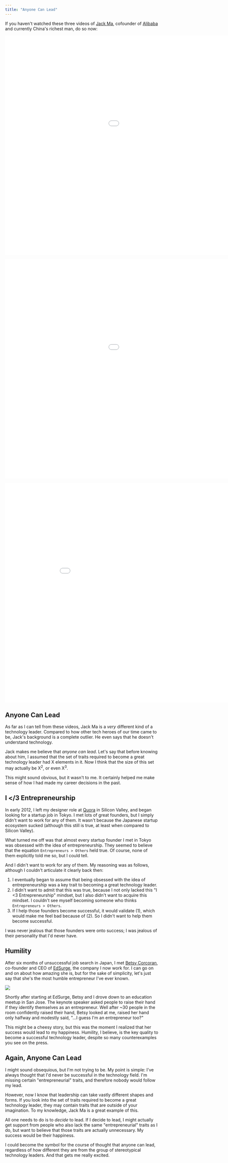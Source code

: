 ```yaml
---
title: "Anyone Can Lead"
---
```


If you haven't watched these three videos of [Jack Ma](http://www.businessinsider.com/the-inspiring-life-story-of-alibaba-founder-jack-ma-2014-10), cofounder of [Alibaba](http://projects.wsj.com/alibaba/) and currently China's richest man, do so now:

<!--more-->

<p class="embed-responsive embed-responsive-16by9"><iframe width="1280" height="720" src="//www.youtube.com/embed/euxJhgYZXL8?rel=0" frameborder="0" allowfullscreen></iframe></p>

<p class="embed-responsive embed-responsive-16by9"><iframe width="1280" height="720" src="//www.youtube.com/embed/3OcNdxPhAUk?rel=0" frameborder="0" allowfullscreen></iframe></p>

<p class="embed-responsive embed-responsive-16by9"><iframe width="960" height="720" src="//www.youtube.com/embed/MK7wRPmo4EU?rel=0" frameborder="0" allowfullscreen></iframe></p>

## Anyone Can Lead

As far as I can tell from these videos, Jack Ma is a *very* different kind of a technology leader. Compared to how other tech heroes of our time came to be, Jack's background is a complete outlier. He even says that he doesn't understand technology.

Jack makes me believe that *anyone can lead*. Let's say that before knowing about him, I assumed that the set of traits required to become a great technology leader had X elements in it. Now I think that the size of this set may actually be X<sup>2</sup>, or even X<sup>3</sup>.

This might sound obvious, but it wasn't to me. It certainly helped me make sense of how I had made my career decisions in the past.

## I </3 Entrepreneurship

In early 2012, I left my designer role at [Quora](http://www.quora.com/) in Silicon Valley, and began looking for a startup job in Tokyo. I met lots of great founders, but I simply didn't want to work for any of them. It wasn't because the Japanese startup ecosystem sucked (although this still is true, at least when compared to Silicon Valley).

What turned me off was that almost every startup founder I met in Tokyo was obsessed with the idea of entrepreneurship. They seemed to believe that the equation `Entrepreneurs > Others` held true. Of course, none of them explicitly told me so, but I could tell.

And I didn't want to work for any of them. My reasoning was as follows, although I couldn't articulate it  clearly back then:

1. I eventually began to assume that being obsessed with the idea of entrepreneurship was a key trait to becoming a great technology leader.
2. I didn't want to admit that this was true, because I not only lacked this "I <3 Entrepreneurship" mindset, but I also didn't want to acquire this mindset. I couldn't see myself becoming someone who thinks `Entrepreneurs > Others`.
3. If I help those founders become successful, it would validate (1), which would make me feel bad because of (2). So I didn't want to help them become successful.

I was never jealous that those founders were onto success; I was jealous of their personality that I'd never have.

## Humility

After six months of unsuccessful job search in Japan, I met [Betsy Corcoran](https://www.linkedin.com/pub/betsy-elizabeth-corcoran/0/69/b91), co-founder and CEO of [EdSurge](http://edsurge.com/), the company I now work for. I can go on and on about how amazing she is, but for the sake of simplicity, let's just say that she's the most humble entrepreneur I've ever known.

![](images/anyone-can-lead/betsy-me.jpg)

Shortly after starting at EdSurge, Betsy and I drove down to an education meetup in San Jose. The keynote speaker asked people to raise their hand if they identify themselves as an entrepreneur. Well after ~30 people in the room confidently raised their hand, Betsy looked at me, raised her hand only halfway and modestly said, "...I guess I'm an entrepreneur too?"

This might be a cheesy story, but this was the moment I realized that her success would lead to my happiness. Humility, I believe, is the key quality to become a successful technology leader, despite so many counterexamples you see on the press.

## Again, Anyone Can Lead

I might sound obsequious, but I'm not trying to be. My point is simple: I've always thought that I'd never be successful in the technology field. I'm missing certain "entrepreneurial" traits, and therefore nobody would follow my lead.

However, now I know that leadership can take vastly different shapes and forms. If you look into the set of traits required to become a great technology leader, they may contain traits that are outside of your imagination. To my knowledge, Jack Ma is a great example of this.

All one needs to do is to *decide* to lead. If I decide to lead, I might actually get support from people who also lack the same "entrepreneurial" traits as I do, but want to believe that those traits are actually unnecessary. My success would be their happiness.

I could become the symbol for the course of thought that anyone can lead, regardless of how different they are from the group of stereotypical technology leaders. And that gets me really excited.
